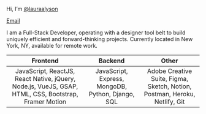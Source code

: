 Hi, I’m [@lauraalyson](instagram.com/lauras.sleepy)

[Email](mailto:lauraalyson3@gmail.com)

I am a Full-Stack Developer, operating with a designer tool belt to build uniquely efficient and forward-thinking projects. Currently located in New York, NY, available for remote work.


Frontend         |      Backend       |      Other
:----------------:|:-----------------:|:-----------------:
JavaScript, ReactJS, React Native, jQuery, Node.js, VueJS, GSAP, HTML, CSS,  Bootstrap, Framer Motion     |        JavaScript, Express, MongoDB, Python,  Django, SQL         |         Adobe Creative Suite, Figma, Sketch, Notion, Postman, Heroku, Netlify, Git

